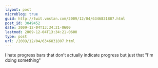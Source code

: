 ```yaml
---
layout: post
microblog: true
guid: http://twit.vmstan.com/2009/12/04/6346831807.html
post_id: 3049452
date: 2009-12-04T13:34:21-0600
lastmod: 2009-12-04T13:34:21-0600
type: post
url: /2009/12/04/6346831807.html
---
```

I hate progress bars that don't actually indicate progress but just that "I'm doing something"
